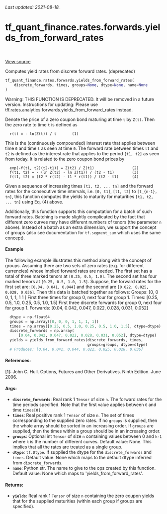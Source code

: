 <!--
This file is generated by a tool. Do not edit directly.
For open-source contributions the docs will be updated automatically.
-->

*Last updated: 2021-08-18.*

<div itemscope itemtype="http://developers.google.com/ReferenceObject">
<meta itemprop="name" content="tf_quant_finance.rates.forwards.yields_from_forward_rates" />
<meta itemprop="path" content="Stable" />
</div>

# tf_quant_finance.rates.forwards.yields_from_forward_rates

<!-- Insert buttons and diff -->

<table class="tfo-notebook-buttons tfo-api" align="left">
</table>

<a target="_blank" href="https://github.com/google/tf-quant-finance/blob/master/tf_quant_finance/rates/analytics/forwards.py">View source</a>



Computes yield rates from discrete forward rates. (deprecated)

```python
tf_quant_finance.rates.forwards.yields_from_forward_rates(
    discrete_forwards, times, groups=None, dtype=None, name=None
)
```



<!-- Placeholder for "Used in" -->

Warning: THIS FUNCTION IS DEPRECATED. It will be removed in a future version.
Instructions for updating:
Please use tff.rates.analytics.forwards.yields_from_forward_rates instead.

Denote the price of a zero coupon bond maturing at time `t` by `Z(t)`. Then
the zero rate to time `t` is defined as

```None
  r(t) = - ln(Z(t)) / t       (1)

```

This is the (continuously compounded) interest rate that applies between time
`0` and time `t` as seen at time `0`. The forward rate between times `t1` and
`t2` is defined as the interest rate that applies to the period `[t1, t2]`
as seen from today. It is related to the zero coupon bond prices by

```None
  exp(-f(t1, t2)(t2-t1)) = Z(t2) / Z(t1)                 (2)
  f(t1, t2) = - (ln Z(t2) - ln Z(t1)) / (t2 - t1)        (3)
  f(t1, t2) = (t2 * r(t2) - t1 * r(t1)) / (t2 - t1)      (4)
```

Given a sequence of increasing times `[t1, t2, ... tn]` and the forward rates
for the consecutive time intervals, i.e. `[0, t1]`, `[t1, t2]` to
`[t_{n-1}, tn]`, this function computes the yields to maturity for maturities
`[t1, t2, ... tn]` using Eq. (4) above.

Additionally, this function supports this computation for a batch of such
forward rates. Batching is made slightly complicated by the fact that
different zero curves may have different numbers of tenors (the parameter `n`
above). Instead of a batch as an extra dimension, we support the concept of
groups (also see documentation for `tf.segment_sum` which uses the same
concept).

#### Example

The following example illustrates this method along with the concept of
groups. Assuming there are two sets of zero rates (e.g. for different
currencies) whose implied forward rates are needed. The first set has a total
of three marked tenors at `[0.25, 0.5, 1.0]`. The second set
has four marked tenors at `[0.25, 0.5, 1.0, 1.5]`.
Suppose, the forward rates for the first set are:
`[0.04, 0.041, 0.044]` and the second are `[0.022, 0.025, 0.028, 0.036]`.
Then this data is batched together as follows:
Groups:   [0,    0    0,   1,    1,   1    1  ]
First three times for group 0, next four for group 1.
Times:    [0.25, 0.5, 1.0, 0.25, 0.5, 1.0, 1.5]
First three discrete forwards for group 0, next four for group 1.
Forwards: [0.04, 0.042, 0.047, 0.022, 0.028, 0.031, 0.052]

```python
  dtype = np.float64
  groups = np.array([0, 0, 0, 1, 1, 1, 1])
  times = np.array([0.25, 0.5, 1.0, 0.25, 0.5, 1.0, 1.5], dtype=dtype)
  discrete_forwards = np.array(
      [0.04, 0.042, 0.047, 0.022, 0.028, 0.031, 0.052], dtype=dtype)
  yields = yields_from_forward_rates(discrete_forwards, times,
                                     groups=groups, dtype=dtype)
  # Produces: [0.04, 0.041, 0.044, 0.022, 0.025, 0.028, 0.036]
```

#### References:

[1]: John C. Hull. Options, Futures and Other Derivatives. Ninth Edition.
  June 2006.

#### Args:


* <b>`discrete_forwards`</b>: Real rank 1 `Tensor` of size `n`. The forward rates for
  the time periods specified. Note that the first value applies between `0`
  and time `times[0]`.
* <b>`times`</b>: Real positive rank 1 `Tensor` of size `n`. The set of times
  corresponding to the supplied zero rates. If no `groups` is supplied, then
  the whole array should be sorted in an increasing order. If `groups` are
  supplied, then the times within a group should be in an increasing order.
* <b>`groups`</b>: Optional int `Tensor` of size `n` containing values between 0 and
  `k-1` where `k` is the number of different curves.
  Default value: None. This implies that all the rates are treated as a
    single group.
* <b>`dtype`</b>: `tf.Dtype`. If supplied the dtype for the `discrete_forwards` and
  `times`.
  Default value: None which maps to the default dtype inferred from
  `discrete_forwards`.
* <b>`name`</b>: Python str. The name to give to the ops created by this function.
  Default value: None which maps to 'yields_from_forward_rates'.


#### Returns:


* <b>`yields`</b>: Real rank 1 `Tensor` of size `n` containing the zero coupon yields
that for the supplied maturities (within each group if groups are
specified).